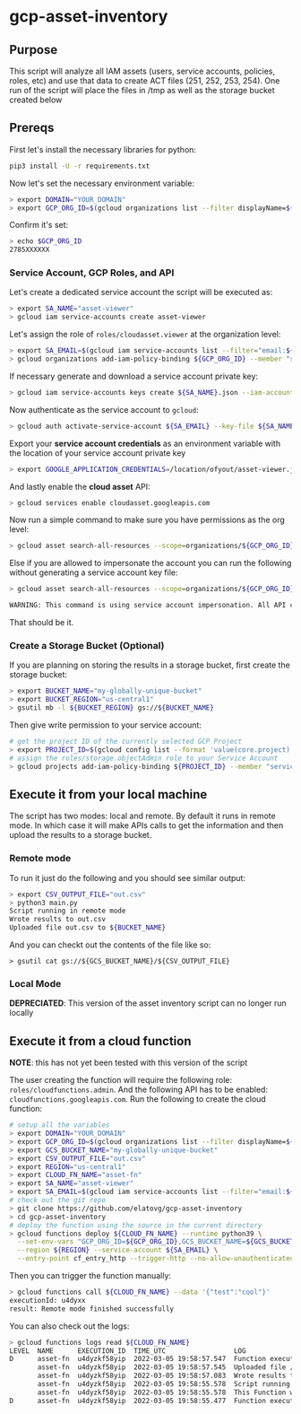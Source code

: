 # gcp-asset-inventory

## Purpose
This script will analyze all IAM assets (users, service accounts, policies, roles, etc) and use that data to create ACT files (251, 252, 253, 254). One run of the script will place the files in /tmp as well as the storage bucket created below

## Prereqs
First let's install the necessary libraries for python:

```bash
pip3 install -U -r requirements.txt
```

Now let's set the necessary environment variable:

```bash
> export DOMAIN="YOUR_DOMAIN"
> export GCP_ORG_ID=$(gcloud organizations list --filter displayName=${DOMAIN} --format 'value(name)')
```

Confirm it's set:

```bash
> echo $GCP_ORG_ID
2785XXXXXX
```

### Service Account, GCP Roles, and API
Let's create a dedicated service account the script will be executed as:

```bash
> export SA_NAME="asset-viewer"
> gcloud iam service-accounts create asset-viewer
```

Let's assign the role of `roles/cloudasset.viewer` at the organization level:

```bash
> export SA_EMAIL=$(gcloud iam service-accounts list --filter="email:${SA_NAME}" --format='value(email)')
> gcloud organizations add-iam-policy-binding ${GCP_ORG_ID} --member "serviceAccount:${SA_EMAIL}" --role 'roles/cloudasset.viewer'
```

If necessary generate and download a service account private key:

```bash
> gcloud iam service-accounts keys create ${SA_NAME}.json --iam-account ${SA_EMAIL}
```

Now authenticate as the service account to `gcloud`:

```bash
> gcloud auth activate-service-account ${SA_EMAIL} --key-file ${SA_NAME}.json
```

Export your **service account credentials** as an environment variable with the location of your service account private key

```bash
> export GOOGLE_APPLICATION_CREDENTIALS=/location/ofyout/asset-viewer.json
```

And lastly enable the **cloud asset** API:

```bash
> gcloud services enable cloudasset.googleapis.com
```

Now run a simple command to make sure you have permissions as the org level:

```bash
> gcloud asset search-all-resources --scope=organizations/${GCP_ORG_ID} --asset-types="iam.googleapis.com/ServiceAccount" --limit 1
```

Else if you are allowed to impersonate the account you can run the following without generating a service account key file:

```bash
> gcloud asset search-all-resources --scope=organizations/${GCP_ORG_ID} --asset-types="iam.googleapis.com/ServiceAccount" --limit 1 --impersonate-service-account ${SA_EMAIL}

WARNING: This command is using service account impersonation. All API calls will be executed as [asset-viewer@<PROJECT_ID>o.iam.gserviceaccount.com].
```

That should be it.

### Create a Storage Bucket (Optional)
If you are planning on storing the results in a storage bucket, first create the storage bucket:

```bash
> export BUCKET_NAME="my-globally-unique-bucket"
> export BUCKET_REGION="us-central1"
> gsutil mb -l ${BUCKET_REGION} gs://${BUCKET_NAME}
```

Then give write permission to your service account:

```bash
# get the project ID of the currently selected GCP Project
> export PROJECT_ID=$(gcloud config list --format 'value(core.project)')
# assign the roles/storage.objectAdmin role to your Service Account
> gcloud projects add-iam-policy-binding ${PROJECT_ID} --member "serviceAccount:${SA_EMAIL}" --role roles/storage.objectAdmin
```

## Execute it from your local machine
The script has two modes: local and remote. By default it runs in remote mode. In which case it will make APIs calls to get the information and then upload the results to a storage bucket.

### Remote mode
To run it just do the following and you should see similar output:

```bash
> export CSV_OUTPUT_FILE="out.csv"
> python3 main.py
Script running in remote mode
Wrote results to out.csv
Uploaded file out.csv to ${BUCKET_NAME}
```
And you can checkt out the contents of the file like so:

```
> gsutil cat gs://${GCS_BUCKET_NAME}/${CSV_OUTPUT_FILE}
```

### Local Mode
**DEPRECIATED**: This version of the asset inventory script can no longer run locally

## Execute it from a cloud function
**NOTE**: this has not yet been tested with this version of the script

The user creating the function will require the following role: `roles/cloudfunctions.admin`. And the following API has to be enabled: `cloudfunctions.googleapis.com`. Run the following to create the cloud function:

```bash
# setup all the variables
> export DOMAIN="YOUR_DOMAIN"
> export GCP_ORG_ID=$(gcloud organizations list --filter displayName=${DOMAIN} --format 'value(name)')
> export GCS_BUCKET_NAME="my-globally-unique-bucket"
> export CSV_OUTPUT_FILE="out.csv"
> export REGION="us-central1"
> export CLOUD_FN_NAME="asset-fn"
> export SA_NAME="asset-viewer"
> export SA_EMAIL=$(gcloud iam service-accounts list --filter="email:${SA_NAME}" --format='value(email)')
# check out the git repo
> git clone https://github.com/elatovg/gcp-asset-inventory
> cd gcp-asset-inventory
# deploy the function using the source in the current directory
> gcloud functions deploy ${CLOUD_FN_NAME} --runtime python39 \
  --set-env-vars "GCP_ORG_ID=${GCP_ORG_ID},GCS_BUCKET_NAME=${GCS_BUCKET_NAME},CSV_OUTPUT_FILE=${CSV_OUTPUT_FILE}" \
  --region ${REGION} --service-account ${SA_EMAIL} \
  --entry-point cf_entry_http --trigger-http --no-allow-unauthenticated
```

Then you can trigger the function manually:

```bash
> gcloud functions call ${CLOUD_FN_NAME} --data '{"test":"cool"}'
executionId: u4dyxx
result: Remote mode finished successfully
```

You can also check out the logs:

```bash
> gcloud functions logs read ${CLOUD_FN_NAME}
LEVEL  NAME      EXECUTION_ID  TIME_UTC                 LOG
D      asset-fn  u4dyzkf58yip  2022-03-05 19:58:57.547  Function execution took 2071 ms, finished with status code: 200
       asset-fn  u4dyzkf58yip  2022-03-05 19:58:57.545  Uploaded file /tmp/out.csv to ${GCS_BUCKET_NAME}
       asset-fn  u4dyzkf58yip  2022-03-05 19:58:57.083  Wrote results to /tmp/out.csv
       asset-fn  u4dyzkf58yip  2022-03-05 19:58:55.578  Script running in remote mode
       asset-fn  u4dyzkf58yip  2022-03-05 19:58:55.578  This Function was triggered by request <Request 'http://42ccd-dot-g10461acc672000ccp-tp.appspot.com/' [POST]>
D      asset-fn  u4dyzkf58yip  2022-03-05 19:58:55.477  Function execution started
```
